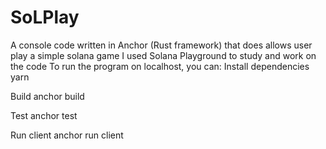 # SoLPlay
A console code written in Anchor (Rust framework) that does allows user play a simple solana game
I used Solana Playground to study and work on the code
To run the program on localhost, you can:
Install dependencies
yarn

Build
anchor build 

Test
anchor test 

Run client
anchor run client
